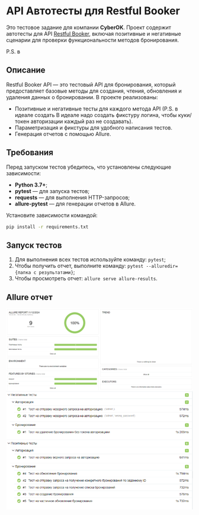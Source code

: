 # API Автотесты для Restful Booker

Это тестовое задание для компании **CyberOK**. Проект содержит автотесты для
API [Restful Booker](https://restful-booker.herokuapp.com/apidoc/index.html), включая позитивные и негативные сценарии
для проверки функциональности методов бронирования.

P.S. в

## Описание

Restful Booker API — это тестовый API для бронирования, который предоставляет базовые методы для создания, чтения,
обновления и удаления данных о бронировании. В проекте реализованы:

- Позитивные и негативные тесты для каждого метода API (P.S. в идеале создать В идеале надо создать фикстуру логина,
  чтобы куки/токен авторизации каждый раз не создавать).
- Параметризация и фикстуры для удобного написания тестов.
- Генерация отчетов с помощью Allure.

## Требования

Перед запуском тестов убедитесь, что установлены следующие зависимости:

- **Python 3.7+**;
- **pytest** — для запуска тестов;
- **requests** — для выполнения HTTP-запросов;
- **allure-pytest** — для генерации отчетов в Allure.

Установите зависимости командой:

```bash
pip install -r requirements.txt
```

## Запуск тестов

1. Для выполнения всех тестов используйте команду: ```pytest```;
2. Чтобы получить отчет, выполните команду: ```pytest --alluredir={папка с результатами}```;
3. Чтобы просмотреть отчет: ```allure serve allure-results```.

## Allure отчет
![image](tests/allure-results/cyberok_test_task_1.png)
![image](tests/allure-results/cyberok_test_task_2.png)